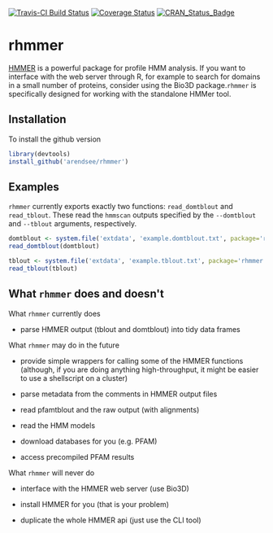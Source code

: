 [![Travis-CI Build Status](https://travis-ci.org/arendsee/rhmmer.svg?branch=master)](https://travis-ci.org/arendsee/rhmmer)
[![Coverage Status](https://img.shields.io/codecov/c/github/arendsee/rhmmer/master.svg)](https://codecov.io/github/arendsee/rhmmer?branch=master)
[![CRAN_Status_Badge](http://www.r-pkg.org/badges/version/rhmmer)](https://cran.r-project.org/package=rhmmer)

# rhmmer

[HMMER](hmmer.ord) is a powerful package for profile HMM analysis. If you want
to interface with the web server through R, for example to search for domains
in a small number of proteins, consider using the Bio3D package.`rhmmer` is
specifically designed for working with the standalone HMMer tool.

## Installation

To install the github version

```R
library(devtools)
install_github('arendsee/rhmmer')
```

## Examples

`rhmmer` currently exports exactly two functions: `read_domtblout` and
`read_tblout`. These read the `hmmscan` outputs specified by the `--domtblout`
and `--tblout` arguments, respectively.

```R
domtblout <- system.file('extdata', 'example.domtblout.txt', package='rhmmer')
read_domtblout(domtblout)
```

```R
tblout <- system.file('extdata', 'example.tblout.txt', package='rhmmer')
read_tblout(tblout)
```

## What `rhmmer` does and doesn't

What `rhmmer` currently does

 * parse HMMER output (tblout and domtblout) into tidy data frames

What `rhmmer` may do in the future

 * provide simple wrappers for calling some of the HMMER functions (although,
   if you are doing anything high-throughput, it might be easier to use
   a shellscript on a cluster)

 * parse metadata from the comments in HMMER output files

 * read pfamtblout and the raw output (with alignments)

 * read the HMM models

 * download databases for you (e.g. PFAM)

 * access precompiled PFAM results

What `rhmmer` will never do

 * interface with the HMMER web server (use Bio3D)

 * install HMMER for you (that is your problem)

 * duplicate the whole HMMER api (just use the CLI tool)
